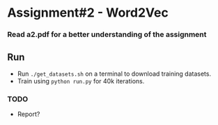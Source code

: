 # Assignment#2 - Word2Vec 

### Read a2.pdf for a better understanding of the assignment

## Run
- Run `./get_datasets.sh` on a terminal to download training datasets.
- Train using `python run.py` for 40k iterations.

### TODO
- Report?
